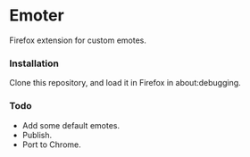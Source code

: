 # Emoter

Firefox extension for custom emotes.

### Installation

Clone this repository, and load it in Firefox in about:debugging.

### Todo

* Add some default emotes.
* Publish.
* Port to Chrome.
